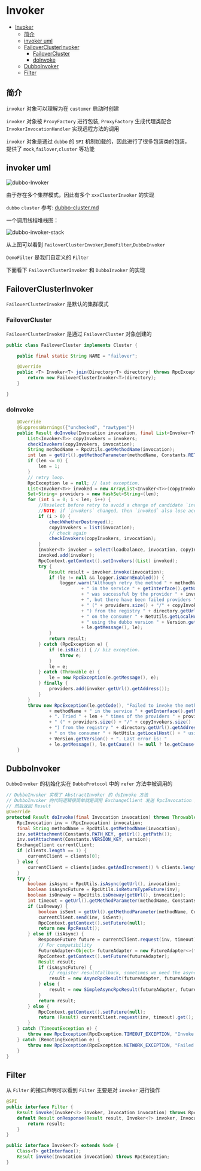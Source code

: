 # Invoker

- [Invoker](#invoker)
  - [简介](#%E7%AE%80%E4%BB%8B)
  - [invoker uml](#invoker-uml)
  - [FailoverClusterInvoker](#failoverclusterinvoker)
    - [FailoverCluster](#failovercluster)
    - [doInvoke](#doinvoke)
  - [DubboInvoker](#dubboinvoker)
  - [Filter](#filter)

## 简介

`invoker` 对象可以理解为在 `customer` 启动时创建

`invoker` 对象被 `ProxyFactory` 进行包装, `ProxyFactory` 生成代理类配合 `InvokerInvocationHandler` 实现远程方法的调用

`invoker` 对象是通过 `dubbo` 的 `SPI` 机制加载的，因此进行了很多包装类的包装，提供了 `mock`,`failover`,`cluster` 等功能

## invoker uml

![dubbo-Invoker](images/dubbo-invoker.png)

由于存在多个集群模式，因此有多个 `xxxClusterInvoker` 的实现

`dubbo` `cluster` 参考: [dubbo-cluster.md](dubbo-cluster.md)

一个调用线程堆栈图：

![dubbo-invoker-stack](images/dubbo-invoker-stack.png)

从上图可以看到 `FailoverClusterInvoker`,`DemoFilter`,`DubboInvoker`

`DemoFilter` 是我们自定义的 `Filter`

下面看下 `FailoverClusterInvoker` 和 `DubboInvoker` 的实现

## FailoverClusterInvoker

`FailoverClusterInvoker` 是默认的集群模式

### FailoverCluster

`FailoverClusterInvoker` 是通过 `FailoverCluster` 对象创建的

```java
public class FailoverCluster implements Cluster {

    public final static String NAME = "failover";

    @Override
    public <T> Invoker<T> join(Directory<T> directory) throws RpcException {
        return new FailoverClusterInvoker<T>(directory);
    }

}
```

### doInvoke

```java
    @Override
    @SuppressWarnings({"unchecked", "rawtypes"})
    public Result doInvoke(Invocation invocation, final List<Invoker<T>> invokers, LoadBalance loadbalance) throws RpcException {
        List<Invoker<T>> copyInvokers = invokers;
        checkInvokers(copyInvokers, invocation);
        String methodName = RpcUtils.getMethodName(invocation);
        int len = getUrl().getMethodParameter(methodName, Constants.RETRIES_KEY, Constants.DEFAULT_RETRIES) + 1;
        if (len <= 0) {
            len = 1;
        }
        // retry loop.
        RpcException le = null; // last exception.
        List<Invoker<T>> invoked = new ArrayList<Invoker<T>>(copyInvokers.size()); // invoked invokers.
        Set<String> providers = new HashSet<String>(len);
        for (int i = 0; i < len; i++) {
            //Reselect before retry to avoid a change of candidate `invokers`.
            //NOTE: if `invokers` changed, then `invoked` also lose accuracy.
            if (i > 0) {
                checkWhetherDestroyed();
                copyInvokers = list(invocation);
                // check again
                checkInvokers(copyInvokers, invocation);
            }
            Invoker<T> invoker = select(loadbalance, invocation, copyInvokers, invoked);
            invoked.add(invoker);
            RpcContext.getContext().setInvokers((List) invoked);
            try {
                Result result = invoker.invoke(invocation);
                if (le != null && logger.isWarnEnabled()) {
                    logger.warn("Although retry the method " + methodName
                            + " in the service " + getInterface().getName()
                            + " was successful by the provider " + invoker.getUrl().getAddress()
                            + ", but there have been failed providers " + providers
                            + " (" + providers.size() + "/" + copyInvokers.size()
                            + ") from the registry " + directory.getUrl().getAddress()
                            + " on the consumer " + NetUtils.getLocalHost()
                            + " using the dubbo version " + Version.getVersion() + ". Last error is: "
                            + le.getMessage(), le);
                }
                return result;
            } catch (RpcException e) {
                if (e.isBiz()) { // biz exception.
                    throw e;
                }
                le = e;
            } catch (Throwable e) {
                le = new RpcException(e.getMessage(), e);
            } finally {
                providers.add(invoker.getUrl().getAddress());
            }
        }
        throw new RpcException(le.getCode(), "Failed to invoke the method "
                + methodName + " in the service " + getInterface().getName()
                + ". Tried " + len + " times of the providers " + providers
                + " (" + providers.size() + "/" + copyInvokers.size()
                + ") from the registry " + directory.getUrl().getAddress()
                + " on the consumer " + NetUtils.getLocalHost() + " using the dubbo version "
                + Version.getVersion() + ". Last error is: "
                + le.getMessage(), le.getCause() != null ? le.getCause() : le);
    }

```

## DubboInvoker

`DubboInvoker` 的初始化实在 `DubboProtocol` 中的 `refer` 方法中被调用的

```java
// DubboInvoker 实现了 AbstractInvoker 的 doInvoke 方法
// DubboInvoker 的代码逻辑很简单就是调用 ExchangeClient 发送 RpcInvocation 对象
// 然后返回 Result
@Override
protected Result doInvoke(final Invocation invocation) throws Throwable {
    RpcInvocation inv = (RpcInvocation) invocation;
    final String methodName = RpcUtils.getMethodName(invocation);
    inv.setAttachment(Constants.PATH_KEY, getUrl().getPath());
    inv.setAttachment(Constants.VERSION_KEY, version);
    ExchangeClient currentClient;
    if (clients.length == 1) {
        currentClient = clients[0];
    } else {
        currentClient = clients[index.getAndIncrement() % clients.length];
    }
    try {
        boolean isAsync = RpcUtils.isAsync(getUrl(), invocation);
        boolean isAsyncFuture = RpcUtils.isReturnTypeFuture(inv);
        boolean isOneway = RpcUtils.isOneway(getUrl(), invocation);
        int timeout = getUrl().getMethodParameter(methodName, Constants.TIMEOUT_KEY, Constants.DEFAULT_TIMEOUT);
        if (isOneway) {
            boolean isSent = getUrl().getMethodParameter(methodName, Constants.SENT_KEY, false);
            currentClient.send(inv, isSent);
            RpcContext.getContext().setFuture(null);
            return new RpcResult();
        } else if (isAsync) {
            ResponseFuture future = currentClient.request(inv, timeout);
            // For compatibility
            FutureAdapter<Object> futureAdapter = new FutureAdapter<>(future);
            RpcContext.getContext().setFuture(futureAdapter);
            Result result;
            if (isAsyncFuture) {
                // register resultCallback, sometimes we need the async result being processed by the filter chain.
                result = new AsyncRpcResult(futureAdapter, futureAdapter.getResultFuture(), false);
            } else {
                result = new SimpleAsyncRpcResult(futureAdapter, futureAdapter.getResultFuture(), false);
            }
            return result;
        } else {
            RpcContext.getContext().setFuture(null);
            return (Result) currentClient.request(inv, timeout).get();
        }
    } catch (TimeoutException e) {
        throw new RpcException(RpcException.TIMEOUT_EXCEPTION, "Invoke remote method timeout. method: " + invocation.getMethodName() + ", provider: " + getUrl() + ", cause: " + e.getMessage(), e);
    } catch (RemotingException e) {
        throw new RpcException(RpcException.NETWORK_EXCEPTION, "Failed to invoke remote method: " + invocation.getMethodName() + ", provider: " + getUrl() + ", cause: " + e.getMessage(), e);
    }
}
```

## Filter

从 `Filter` 的接口声明可以看到 `Filter` 主要是对 `invoker` 进行操作

```java
@SPI
public interface Filter {
    Result invoke(Invoker<?> invoker, Invocation invocation) throws RpcException;
    default Result onResponse(Result result, Invoker<?> invoker, Invocation invocation) {
        return result;
    }
}

public interface Invoker<T> extends Node {
    Class<T> getInterface();
    Result invoke(Invocation invocation) throws RpcException;
}
```